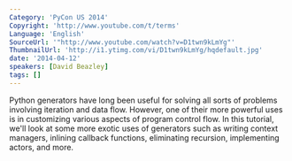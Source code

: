```yaml
---
Category: 'PyCon US 2014'
Copyright: 'http://www.youtube.com/t/terms'
Language: 'English'
SourceUrl: '"http://www.youtube.com/watch?v=D1twn9kLmYg"'
ThumbnailUrl: 'http://i1.ytimg.com/vi/D1twn9kLmYg/hqdefault.jpg'
date: '2014-04-12'
speakers: [David Beazley]
tags: []
---
```

Python generators have long been useful for solving all sorts of problems involving iteration and data flow. However, one of their more powerful uses is in customizing various aspects of program control flow. In this tutorial, we'll look at some more exotic uses of generators such as writing context managers, inlining callback functions, eliminating recursion, implementing actors, and more.